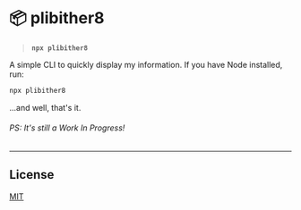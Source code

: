 # 📦 plibither8

> **`npx plibither8`**

A simple CLI to quickly display my information. If you have Node installed, run:

```sh
npx plibither8
```

...and well, that's it.

###### PS: It's still a Work In Progress!

---

## License

[MIT](LICENSE)
